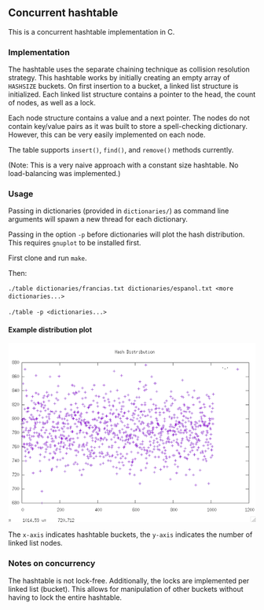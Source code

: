 ## Concurrent hashtable

This is a concurrent hashtable implementation in C.

### Implementation

The hashtable uses the separate chaining technique as collision resolution strategy. This hashtable works by initially creating an empty array of `HASHSIZE` buckets. On first insertion to a bucket, a linked list structure is initialized. Each linked list structure contains a pointer to the head, the count of nodes, as well as a lock.

Each node structure contains a value and a next pointer. The nodes do not contain key/value pairs as it was built to store a spell-checking dictionary. However, this can be very easily implemented on each node.

The table supports `insert()`, `find()`, and `remove()` methods currently. 

(Note: This is a very naive approach with a constant size hashtable. No load-balancing was implemented.) 

### Usage

Passing in dictionaries (provided in `dictionaries/`) as command line arguments will spawn a new thread for each dictionary.

Passing in the option `-p` before dictionaries will plot the hash distribution. This requires `gnuplot` to be installed first.

First clone and run `make`.

Then:
```
./table dictionaries/francias.txt dictionaries/espanol.txt <more dictionaries...>

./table -p <dictionaries...>
```

#### Example distribution plot
![Distribution Plot](distribution_plot.png)

The `x-axis` indicates hashtable buckets, the `y-axis` indicates the number of linked list nodes.

### Notes on concurrency

The hashtable is not lock-free. Additionally, the locks are implemented per linked list (bucket). This allows for manipulation of other buckets without having to lock the entire hashtable.
